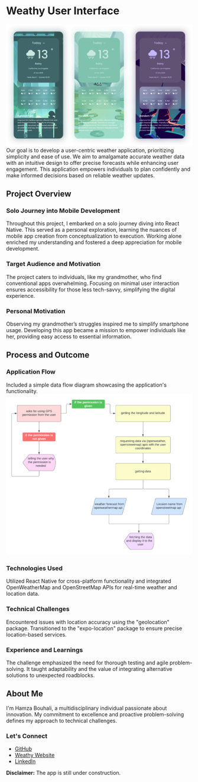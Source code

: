 # Weathy User Interface
![Weathy User Interface](./readme_images/Group%206.png)
Our goal is to develop a user-centric weather application, prioritizing simplicity and ease of use. We aim to amalgamate accurate weather data with an intuitive design to offer precise forecasts while enhancing user engagement. This application empowers individuals to plan confidently and make informed decisions based on reliable weather updates.

## Project Overview

### Solo Journey into Mobile Development

Throughout this project, I embarked on a solo journey diving into React Native. This served as a personal exploration, learning the nuances of mobile app creation from conceptualization to execution. Working alone enriched my understanding and fostered a deep appreciation for mobile development.

### Target Audience and Motivation

The project caters to individuals, like my grandmother, who find conventional apps overwhelming. Focusing on minimal user interaction ensures accessibility for those less tech-savvy, simplifying the digital experience.

### Personal Motivation

Observing my grandmother’s struggles inspired me to simplify smartphone usage. Developing this app became a mission to empower individuals like her, providing easy access to essential information.

## Process and Outcome

### Application Flow

Included a simple data flow diagram showcasing the application's functionality.
![Data Flow Diagram](./readme_images/Blank%20diagram.png)

### Technologies Used

Utilized React Native for cross-platform functionality and integrated OpenWeatherMap and OpenStreetMap APIs for real-time weather and location data.

### Technical Challenges

Encountered issues with location accuracy using the "geolocation" package. Transitioned to the "expo-location" package to ensure precise location-based services.

### Experience and Learnings

The challenge emphasized the need for thorough testing and agile problem-solving. It taught adaptability and the value of integrating alternative solutions to unexpected roadblocks.

## About Me

I'm Hamza Bouhali, a multidisciplinary individual passionate about innovation. My commitment to excellence and proactive problem-solving defines my approach to technical challenges.

### Let's Connect

- [GitHub](https://github.com/bouhvli)
- [Weathy Website](https://bouhalihamza2.wixsite.com)
- [LinkedIn](https://www.linkedin.com/in/bouhali-hamza/)

**Disclaimer:** The app is still under construction.

